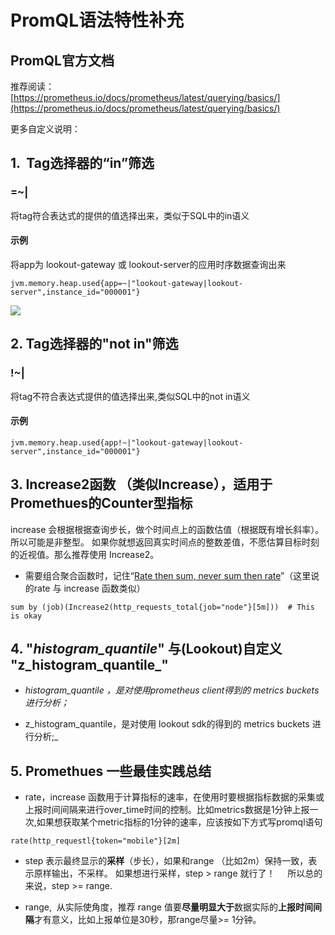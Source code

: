 # PromQL语法特性补充

<a name="tq3auy"></a>
## [](#tq3auy)PromQL官方文档

推荐阅读：<br />[https://prometheus.io/docs/prometheus/latest/querying/basics/](https://prometheus.io/docs/prometheus/latest/querying/basics/)

更多自定义说明：

<a name="frk7uq"></a>
## [](#frk7uq)1.  Tag选择器的“in”筛选

<a name="c379gu"></a>
### [](#c379gu)=~|
将tag符合表达式的提供的值选择出来，类似于SQL中的in语义

<a name="s5ycxb"></a>
#### [](#s5ycxb)示例

将app为 lookout-gateway 或 lookout-server的应用时序数据查询出来
```
jvm.memory.heap.used{app=~|"lookout-gateway|lookout-server",instance_id="000001"}
```

![](https://cdn.nlark.com/lark/0/2018/png/78825/1542857872892-86fb4198-24ec-402f-b050-babde14880a8.png#align=left&display=inline&height=228&originHeight=1418&originWidth=2786&status=done&width=448)


<a name="l1e1ey"></a>
## [](#l1e1ey)2. Tag选择器的"not in"筛选

<a name="kohqae"></a>
### [](#kohqae)!~|
将tag不符合表达式提供的值选择出来,类似SQL中的not in语义

<a name="axovdf"></a>
#### [](#axovdf)示例
```
jvm.memory.heap.used{app!~|"lookout-gateway|lookout-server",instance_id="000001"}
```


<a name="navglx"></a>
## [](#navglx)3. Increase2函数 （类似Increase），适用于Promethues的Counter型指标
increase 会根据根据查询步长，做个时间点上的函数估值（根据既有增长斜率）。所以可能是非整型。 如果你就想返回真实时间点的整数差值，不愿估算目标时刻的近视值。那么推荐使用 Increase2。

- 需要组合聚合函数时，记住“[Rate then sum, never sum then rate](https://www.robustperception.io/rate-then-sum-never-sum-then-rate)”（这里说的rate 与 increase 函数类似）

```
sum by (job)(Increase2(http_requests_total{job="node"}[5m]))  # This is okay
```
<a name="56fgyh"></a>
## [](#56fgyh)4. "_histogram_quantile_" 与(Lookout)自定义 "z_histogram_quantile_"

- _histogram_quantile ，是对使用prometheus client得到的 metrics buckets进行分析；_

- z_histogram_quantile，是对使用 lookout sdk的得到的 metrics buckets 进行分析;_


<a name="x9vrqm"></a>
## [](#x9vrqm)5. Promethues 一些最佳实践总结

- rate，increase 函数用于计算指标的速率，在使用时要根据指标数据的采集或上报时间间隔来进行over_time时间的控制。比如metrics数据是1分钟上报一次,如果想获取某个metric指标的1分钟的速率，应该按如下方式写promql语句


```
rate(http_requestl{token="mobile"}[2m]
```

- step 表示最终显示的**采样**（步长），如果和range （比如2m）保持一致，表示原样输出，不采样。 如果想进行采样，step > range 就行了！     所以总的来说，step >= range.


- range,  从实际使角度，推荐 range 值要**尽量明显大于**数据实际的**上报时间间隔**才有意义，比如上报单位是30秒，那range尽量>= 1分钟。


